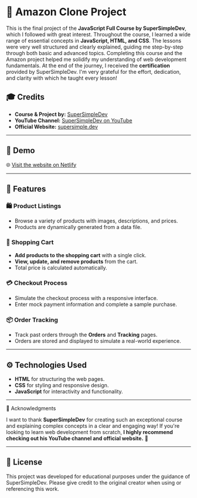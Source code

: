 # 🛒 Amazon Clone Project

This is the final project of the **JavaScript Full Course by SuperSimpleDev**, which I followed with great interest. Throughout the course, I learned a wide range of essential concepts in **JavaScript, HTML, and CSS**. The lessons were very well structured and clearly explained, guiding me step-by-step through both basic and advanced topics. Completing this course and the Amazon project helped me solidify my understanding of web development fundamentals. At the end of the journey, I received the **certification** provided by SuperSimpleDev. I'm very grateful for the effort, dedication, and clarity with which he taught every lesson!

## 🎓 Credits
- **Course & Project by:** [SuperSimpleDev](https://supersimple.dev/)
- **YouTube Channel:** [SuperSimpleDev on YouTube](https://www.youtube.com/c/SuperSimpleDev)
- **Official Website:** [supersimple.dev](https://supersimple.dev/)

---

## 🌟 Demo
🌐 [Visit the website on Netlify](https://javascript-amazon-project.netlify.app/)  

---

## 🚀 Features

### 🛍️ Product Listings
- Browse a variety of products with images, descriptions, and prices.
- Products are dynamically generated from a data file.

### 🛒 Shopping Cart
- **Add products to the shopping cart** with a single click.
- **View, update, and remove products** from the cart.
- Total price is calculated automatically.

### 💳 Checkout Process
- Simulate the checkout process with a responsive interface.
- Enter mock payment information and complete a sample purchase.

### 📦 Order Tracking
- Track past orders through the **Orders** and **Tracking** pages.
- Orders are stored and displayed to simulate a real-world experience.

---

## ⚙️ Technologies Used
- **HTML** for structuring the web pages.
- **CSS** for styling and responsive design.
- **JavaScript** for interactivity and functionality.

---

🙏 Acknowledgments

I want to thank **SuperSimpleDev** for creating such an exceptional course and explaining complex concepts in a clear and engaging way! If you're looking to learn web development from scratch, **I highly recommend checking out his YouTube channel and official website.** 🙌

---

## 📄 License
This project was developed for educational purposes under the guidance of SuperSimpleDev. Please give credit to the original creator when using or referencing this work.

